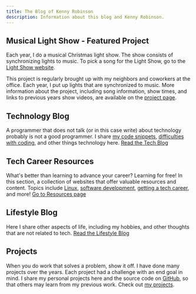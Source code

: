 ```yaml
---
title: The Blog of Kenny Robinson
description: Information about this blog and Kenny Robinson.
---
```


## Musical Light Show - Featured Project

Each year, I do a musical Christmas light show. The show consists of synchronizing
lights to music. To pick a song for the Light Show, go to the [Light Show website](https://lightshow.thealmostengineer.com).

This project is regularly brought up with my neighbors and coworkers at the office. Each year, I put up 
lights that are synchronized to music.
More information about the project, including song information, show times, and links to previous
years show videos, are available on the [project page](/projects/light-show).

## Technology Blog

A programmer that does not talk (or in this case write) about technology probably is not a good programmer.
I share
[my code snippets](/technology/2022.09.17-length-of-shell-variable/),
[difficulties with coding](/technology/2021.08.12-jquery-validator-with-parameter/),
and other things technology here.
[Read the Tech Blog](/technology)

## Tech Career Resources

What's better than learning to advance your career? Learning for free! In this section, a collection of websites
that offer valuable resources and content. Topics include
[Linux](/resources#linux),
[software development](/resources#web-and-software-development),
[getting a tech career](/resources/getting-into-tech), and more!
[Go to Resources page](/resources)

## Lifestyle Blog

Here I share other aspects of life, including my hobbies, and other thoughts that are not related to tech.
[Read the Lifestyle Blog](/lifestyle)

## Projects

When you do work that solves a problem, show it off. I have done many projects over the years. Each project
had a challenge with an end goal in mind. I share my personal projects here and the source code on
<a href="https://github.com/almostengr" target="_blank">GitHub</a>,
so that others may learn from my previous work.
Check out [my projects](/projects).
